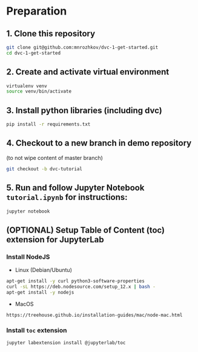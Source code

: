 
# Preparation

## 1. Clone this repository

```bash
git clone git@github.com:mnrozhkov/dvc-1-get-started.git
cd dvc-1-get-started
```

## 2. Create and activate virtual environment

```bash
virtualenv venv
source venv/bin/activate
```

## 3. Install python libraries (including dvc)

```bash
pip install -r requirements.txt
```

    
## 4. Сheckout to a new branch in demo repository 
(to not wipe content of master branch)

```bash
git checkout -b dvc-tutorial
``` 

## 5. Run and follow Jupyter Notebook `tutorial.ipynb` for instructions:

```bash
jupyter notebook
```



## (OPTIONAL) Setup Table of Content (toc) extension for JupyterLab

### Install NodeJS

* Linux (Debian/Ubuntu)

```bash
apt-get install -y curl python3-software-properties
curl -sL https://deb.nodesource.com/setup_12.x | bash -
apt-get install -y nodejs
``` 

* MacOS

```
https://treehouse.github.io/installation-guides/mac/node-mac.html
```

### Install `toc` extension
 
```bash
jupyter labextension install @jupyterlab/toc
```
    
